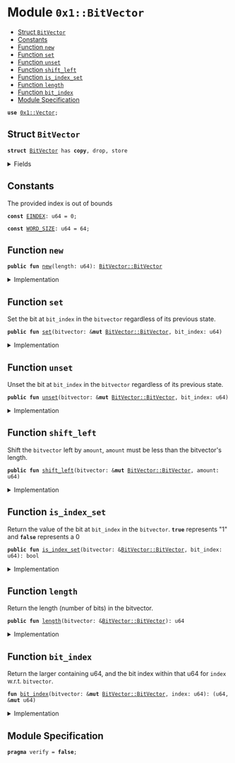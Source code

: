 
<a name="0x1_BitVector"></a>

# Module `0x1::BitVector`



-  [Struct `BitVector`](#0x1_BitVector_BitVector)
-  [Constants](#@Constants_0)
-  [Function `new`](#0x1_BitVector_new)
-  [Function `set`](#0x1_BitVector_set)
-  [Function `unset`](#0x1_BitVector_unset)
-  [Function `shift_left`](#0x1_BitVector_shift_left)
-  [Function `is_index_set`](#0x1_BitVector_is_index_set)
-  [Function `length`](#0x1_BitVector_length)
-  [Function `bit_index`](#0x1_BitVector_bit_index)
-  [Module Specification](#@Module_Specification_1)


<pre><code><b>use</b> <a href="">0x1::Vector</a>;
</code></pre>



<a name="0x1_BitVector_BitVector"></a>

## Struct `BitVector`



<pre><code><b>struct</b> <a href="BitVector.md#0x1_BitVector">BitVector</a> has <b>copy</b>, drop, store
</code></pre>



<details>
<summary>Fields</summary>


<dl>
<dt>
<code>length: u64</code>
</dt>
<dd>

</dd>
<dt>
<code>bit_field: vector&lt;u64&gt;</code>
</dt>
<dd>

</dd>
</dl>


</details>

<a name="@Constants_0"></a>

## Constants


<a name="0x1_BitVector_EINDEX"></a>

The provided index is out of bounds


<pre><code><b>const</b> <a href="BitVector.md#0x1_BitVector_EINDEX">EINDEX</a>: u64 = 0;
</code></pre>



<a name="0x1_BitVector_WORD_SIZE"></a>



<pre><code><b>const</b> <a href="BitVector.md#0x1_BitVector_WORD_SIZE">WORD_SIZE</a>: u64 = 64;
</code></pre>



<a name="0x1_BitVector_new"></a>

## Function `new`



<pre><code><b>public</b> <b>fun</b> <a href="BitVector.md#0x1_BitVector_new">new</a>(length: u64): <a href="BitVector.md#0x1_BitVector_BitVector">BitVector::BitVector</a>
</code></pre>



<details>
<summary>Implementation</summary>


<pre><code><b>public</b> <b>fun</b> <a href="BitVector.md#0x1_BitVector_new">new</a>(length: u64): <a href="BitVector.md#0x1_BitVector">BitVector</a> {
    <b>let</b> num_words = (length + (<a href="BitVector.md#0x1_BitVector_WORD_SIZE">WORD_SIZE</a> - 1)) /  <a href="BitVector.md#0x1_BitVector_WORD_SIZE">WORD_SIZE</a>;
    <b>let</b> bit_field = <a href="_empty">Vector::empty</a>();
    <b>while</b> (num_words &gt; 0) {
        <a href="_push_back">Vector::push_back</a>(&<b>mut</b> bit_field, 0u64);
        num_words = num_words - 1;
    };

    <a href="BitVector.md#0x1_BitVector">BitVector</a> {
        length,
        bit_field,
    }
}
</code></pre>



</details>

<a name="0x1_BitVector_set"></a>

## Function `set`

Set the bit at <code>bit_index</code> in the <code>bitvector</code> regardless of its previous state.


<pre><code><b>public</b> <b>fun</b> <a href="BitVector.md#0x1_BitVector_set">set</a>(bitvector: &<b>mut</b> <a href="BitVector.md#0x1_BitVector_BitVector">BitVector::BitVector</a>, bit_index: u64)
</code></pre>



<details>
<summary>Implementation</summary>


<pre><code><b>public</b> <b>fun</b> <a href="BitVector.md#0x1_BitVector_set">set</a>(bitvector: &<b>mut</b> <a href="BitVector.md#0x1_BitVector">BitVector</a>, bit_index: u64) {
    <b>assert</b>(<a href="BitVector.md#0x1_BitVector_bit_index">bit_index</a> &lt; bitvector.length, <a href="BitVector.md#0x1_BitVector_EINDEX">EINDEX</a>);
    <b>let</b> (inner_index, inner) = <a href="BitVector.md#0x1_BitVector_bit_index">bit_index</a>(bitvector, bit_index);
    *inner = *inner | 1u64 &lt;&lt; (inner_index <b>as</b> u8);
}
</code></pre>



</details>

<a name="0x1_BitVector_unset"></a>

## Function `unset`

Unset the bit at <code>bit_index</code> in the <code>bitvector</code> regardless of its previous state.


<pre><code><b>public</b> <b>fun</b> <a href="BitVector.md#0x1_BitVector_unset">unset</a>(bitvector: &<b>mut</b> <a href="BitVector.md#0x1_BitVector_BitVector">BitVector::BitVector</a>, bit_index: u64)
</code></pre>



<details>
<summary>Implementation</summary>


<pre><code><b>public</b> <b>fun</b> <a href="BitVector.md#0x1_BitVector_unset">unset</a>(bitvector: &<b>mut</b> <a href="BitVector.md#0x1_BitVector">BitVector</a>, bit_index: u64) {
    <b>assert</b>(<a href="BitVector.md#0x1_BitVector_bit_index">bit_index</a> &lt; bitvector.length, <a href="BitVector.md#0x1_BitVector_EINDEX">EINDEX</a>);
    <b>let</b> (inner_index, inner) = <a href="BitVector.md#0x1_BitVector_bit_index">bit_index</a>(bitvector, bit_index);
    // Having negation would be nice here...
    *inner = *inner ^ (*inner & (1u64 &lt;&lt; (inner_index <b>as</b> u8)));
}
</code></pre>



</details>

<a name="0x1_BitVector_shift_left"></a>

## Function `shift_left`

Shift the <code>bitvector</code> left by <code>amount</code>, <code>amount</code> must be less than the
bitvector's length.


<pre><code><b>public</b> <b>fun</b> <a href="BitVector.md#0x1_BitVector_shift_left">shift_left</a>(bitvector: &<b>mut</b> <a href="BitVector.md#0x1_BitVector_BitVector">BitVector::BitVector</a>, amount: u64)
</code></pre>



<details>
<summary>Implementation</summary>


<pre><code><b>public</b> <b>fun</b> <a href="BitVector.md#0x1_BitVector_shift_left">shift_left</a>(bitvector: &<b>mut</b> <a href="BitVector.md#0x1_BitVector">BitVector</a>, amount: u64) {
    <b>assert</b>(amount &lt; bitvector.length, <a href="BitVector.md#0x1_BitVector_EINDEX">EINDEX</a>);
    <b>let</b> i = amount;

    <b>while</b> (i &lt; bitvector.length) {
        <b>if</b> (<a href="BitVector.md#0x1_BitVector_is_index_set">is_index_set</a>(bitvector, i)) <a href="BitVector.md#0x1_BitVector_set">set</a>(bitvector, i - amount)
        <b>else</b> <a href="BitVector.md#0x1_BitVector_unset">unset</a>(bitvector, i - amount);
        i = i + 1;
    };

    i = bitvector.length - amount;

    <b>while</b> (i &lt; bitvector.length) {
        <a href="BitVector.md#0x1_BitVector_unset">unset</a>(bitvector, i);
        i = i + 1;
    };
}
</code></pre>



</details>

<a name="0x1_BitVector_is_index_set"></a>

## Function `is_index_set`

Return the value of the bit at <code>bit_index</code> in the <code>bitvector</code>. <code><b>true</b></code>
represents "1" and <code><b>false</b></code> represents a 0


<pre><code><b>public</b> <b>fun</b> <a href="BitVector.md#0x1_BitVector_is_index_set">is_index_set</a>(bitvector: &<a href="BitVector.md#0x1_BitVector_BitVector">BitVector::BitVector</a>, bit_index: u64): bool
</code></pre>



<details>
<summary>Implementation</summary>


<pre><code><b>public</b> <b>fun</b> <a href="BitVector.md#0x1_BitVector_is_index_set">is_index_set</a>(bitvector: &<a href="BitVector.md#0x1_BitVector">BitVector</a>, bit_index: u64): bool {
    <b>assert</b>(<a href="BitVector.md#0x1_BitVector_bit_index">bit_index</a> &lt; bitvector.length, <a href="BitVector.md#0x1_BitVector_EINDEX">EINDEX</a>);
    <b>let</b> inner = <a href="_borrow">Vector::borrow</a>(&bitvector.bit_field, bit_index / <a href="BitVector.md#0x1_BitVector_WORD_SIZE">WORD_SIZE</a>);
    <b>let</b> inner_index = bit_index % <a href="BitVector.md#0x1_BitVector_WORD_SIZE">WORD_SIZE</a>;
    *inner & (1 &lt;&lt; (inner_index <b>as</b> u8)) != 0
}
</code></pre>



</details>

<a name="0x1_BitVector_length"></a>

## Function `length`

Return the length (number of bits) in the bitvector.


<pre><code><b>public</b> <b>fun</b> <a href="BitVector.md#0x1_BitVector_length">length</a>(bitvector: &<a href="BitVector.md#0x1_BitVector_BitVector">BitVector::BitVector</a>): u64
</code></pre>



<details>
<summary>Implementation</summary>


<pre><code><b>public</b> <b>fun</b> <a href="BitVector.md#0x1_BitVector_length">length</a>(bitvector: &<a href="BitVector.md#0x1_BitVector">BitVector</a>): u64 {
    bitvector.length
}
</code></pre>



</details>

<a name="0x1_BitVector_bit_index"></a>

## Function `bit_index`

Return the larger containing u64, and the bit index within that u64
for <code>index</code> w.r.t. <code>bitvector</code>.


<pre><code><b>fun</b> <a href="BitVector.md#0x1_BitVector_bit_index">bit_index</a>(bitvector: &<b>mut</b> <a href="BitVector.md#0x1_BitVector_BitVector">BitVector::BitVector</a>, index: u64): (u64, &<b>mut</b> u64)
</code></pre>



<details>
<summary>Implementation</summary>


<pre><code><b>fun</b> <a href="BitVector.md#0x1_BitVector_bit_index">bit_index</a>(bitvector: &<b>mut</b> <a href="BitVector.md#0x1_BitVector">BitVector</a>, index: u64): (u64, &<b>mut</b> u64) {
    <b>assert</b>(index &lt; bitvector.length, <a href="BitVector.md#0x1_BitVector_EINDEX">EINDEX</a>);
    (index % <a href="BitVector.md#0x1_BitVector_WORD_SIZE">WORD_SIZE</a>, <a href="_borrow_mut">Vector::borrow_mut</a>(&<b>mut</b> bitvector.bit_field, index / <a href="BitVector.md#0x1_BitVector_WORD_SIZE">WORD_SIZE</a>))
}
</code></pre>



</details>

<a name="@Module_Specification_1"></a>

## Module Specification



<pre><code><b>pragma</b> verify = <b>false</b>;
</code></pre>
